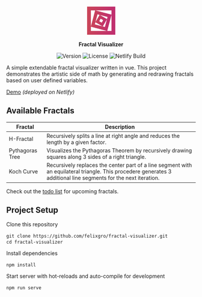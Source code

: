 <p align="center">
	<img width="75" height="75" src="src/assets/logo.png">
</p>
<p align="center">
	<b>Fractal Visualizer</b>
</p>
<p align="center">
	<img src="https://img.shields.io/github/package-json/v/felixgro/fractal-visualizer?color=%23b84961" alt="Version">
	<img src="https://img.shields.io/github/license/felixgro/fractal-visualizer?color=b84961" alt="License">
	<img src="https://img.shields.io/netlify/6918e7b9-3b07-476b-ab53-49a44bfd0040?color=b84961" alt="Netlify Build">
</p>

A simple extendable fractal visualizer written in vue. This project demonstrates the artistic side of math by generating and redrawing fractals based on user defined variables.

[Demo](https://fractal-visualizer.netlify.app/) *(deployed on Netlify)*

## Available Fractals

| Fractal          | Description   |
|------------------|---------------|
| H-Fractal        | Recursively splits a line at right angle and reduces the length by a given factor. |
| Pythagoras Tree  | Visualizes the Pythagoras Theorem by recursively drawing squares along 3 sides of a right triangle. |
| Koch Curve       | Recursively replaces the center part of a line segment with an equilateral triangle. This procedere generates 3 additional line segments for the next iteration. |

Check out the [todo list](TODO.md) for upcoming fractals.

## Project Setup
Clone this repository
```
git clone https://github.com/felixgro/fractal-visualizer.git
cd fractal-visualizer
```
Install dependencies
```
npm install
```
Start server with hot-reloads and auto-compile for development
```
npm run serve
```